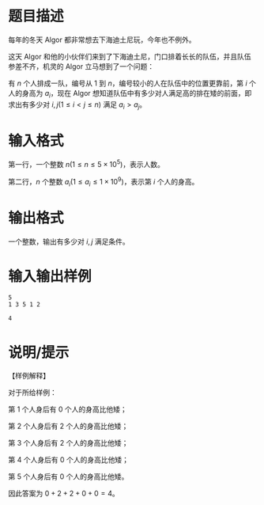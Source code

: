 # 题目描述

每年的冬天 Algor 都非常想去下海迪土尼玩，今年也不例外。

这天 Algor 和他的小伙伴们来到了下海迪土尼，门口排着长长的队伍，并且队伍参差不齐，机灵的 Algor 立马想到了一个问题：

有 $n$ 个人排成一队，编号从 $1$ 到 $n$，编号较小的人在队伍中的位置更靠前，第 $i$ 个人的身高为 $a_i$，现在 Algor 想知道队伍中有多少对人满足高的排在矮的前面，即求出有多少对 $i,j(1 \leq i < j \leq n)$ 满足 $a_i > a_j$。

# 输入格式

第一行，一个整数 $n(1 \leq n \leq 5 \times {10}^{5})$，表示人数。

第二行，$n$ 个整数 $a_i(1 \leq a_i \leq 1 \times {10}^{9})$，表示第 $i$ 个人的身高。

# 输出格式

一个整数，输出有多少对 $i,j$ 满足条件。

# 输入输出样例

```input1
5
1 3 5 1 2
```

```output1
4
```

# 说明/提示

【样例解释】

对于所给样例：

第 $1$ 个人身后有 $0$ 个人的身高比他矮；

第 $2$ 个人身后有 $2$ 个人的身高比他矮；

第 $3$ 个人身后有 $2$ 个人的身高比他矮；

第 $4$ 个人身后有 $0$ 个人的身高比他矮；

第 $5$ 个人身后有 $0$ 个人的身高比他矮。

因此答案为 $0+2+2+0+0=4$。
